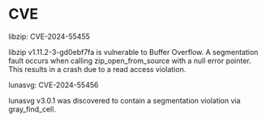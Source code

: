 # CVE
libzip: CVE-2024-55455

libzip v1.11.2-3-gd0ebf7fa is vulnerable to Buffer Overflow. A segmentation fault occurs when calling zip_open_from_source with a null error pointer. This results in a crash due to a read access violation.

lunasvg: CVE-2024-55456

lunasvg v3.0.1 was discovered to contain a segmentation violation via gray_find_cell.